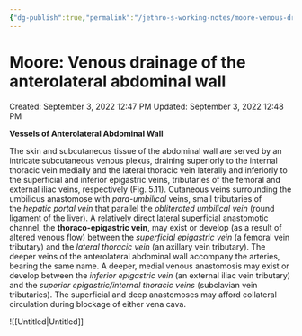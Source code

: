 ```yaml
---
{"dg-publish":true,"permalink":"/jethro-s-working-notes/moore-venous-drainage-of-the-anterolateral-abdomin/","dgPassFrontmatter":true}
---
```



# Moore: Venous drainage of the anterolateral abdominal wall

Created: September 3, 2022 12:47 PM
Updated: September 3, 2022 12:48 PM

****Vessels of Anterolateral Abdominal Wall****

The skin and subcutaneous tissue of the abdominal wall are served by an intricate subcutaneous venous plexus, draining superiorly to the internal thoracic vein medially and the lateral thoracic vein laterally and inferiorly to the superficial and inferior epigastric veins, tributaries of the femoral and external iliac veins, respectively (Fig. 5.11). Cutaneous veins surrounding the umbilicus anastomose with *para-umbilical* veins, small tributaries of the *hepatic portal vein* that parallel the *obliterated umbilical vein* (round ligament of the liver). A relatively direct lateral superficial anastomotic channel, the **thoraco-epigastric vein**, may exist or develop (as a result of altered venous flow) between the *superficial epigastric vein* (a femoral vein tributary) and the *lateral thoracic vein* (an axillary vein tributary). The deeper veins of the anterolateral abdominal wall accompany the arteries, bearing the same name. A deeper, medial venous anastomosis may exist or develop between the *inferior epigastric vein* (an external iliac vein tributary) and the *superior epigastric/internal thoracic veins* (subclavian vein tributaries). The superficial and deep anastomoses may afford collateral circulation during blockage of either vena cava.

![[Untitled\|Untitled]]